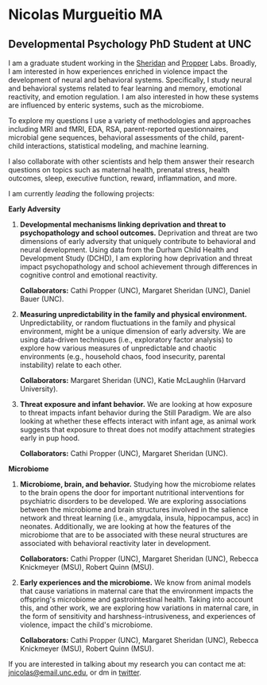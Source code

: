#  **Nicolas Murgueitio MA**

##  **Developmental Psychology PhD Student at UNC**

I am a graduate student working in the [Sheridan](https://circlelab.unc.edu/) and [Propper](https://beelab.web.unc.edu/) Labs. Broadly, I am interested in how experiences enriched in violence impact the development of neural and behavioral systems. Specifically, I study neural and behavioral systems related to fear learning and memory, emotional reactivity, and emotion regulation. I am also interested in how these systems are influenced by enteric systems, such as the microbiome.  

To explore my questions I use a variety of methodologies and approaches including MRI and fMRI, EDA, RSA, parent-reported questionnaires, microbial gene sequences, behavioral assessments of the child, parent-child interactions, statistical modeling, and machine learning. 

I also collaborate with other scientists and help them answer their research questions on topics such as maternal health, prenatal stress, health outcomes, sleep, executive function, reward, inflammation, and more. 
    
I am currently *leading* the following projects:

**Early Adversity**

1. **Developmental mechanisms linking deprivation and threat to psychopathology and school outcomes.** Deprivation and threat are two dimensions of early adversity that uniquely contribute to behavioral and neural development. Using data from the Durham Child Health and Development Study (DCHD), I am exploring how  deprivation and threat impact psychopathology and school achievement through differences in cognitive control and emotional reactivity. 

    **Collaborators:** Cathi Propper (UNC), Margaret Sheridan (UNC), Daniel Bauer (UNC).
      
2. **Measuring unpredictability in the family and physical environment.** Unpredictability, or random fluctuations in the family and physical environment, might be a unique dimension of early adversity. We are using data-driven techniques (i.e., exploratory factor analysis) to explore how various measures of unpredictable and chaotic environments (e.g., household chaos, food insecurity, parental instability) relate to each other. 

    **Collaborators:** Margaret Sheridan (UNC), Katie McLaughlin (Harvard University).

3. **Threat exposure and infant behavior.** We are looking at how exposure to threat impacts infant behavior during the Still Paradigm. We are also looking at whether these effects interact with infant age, as animal work suggests that exposure to threat does not modify attachment strategies early in pup hood.

   **Collaborators:** Cathi Propper (UNC), Margaret Sheridan (UNC).
    
**Microbiome**

1. **Microbiome, brain, and behavior.** Studying how the microbiome relates to the brain opens the door for important nutritional interventions for psychiatric disorders to be developed. We are exploring associations between the microbiome and brain structures involved in the salience network and threat learning (i.e., amygdala, insula, hippocampus, acc) in neonates. Additionally, we are looking at how the features of the microbiome that are to be associated with these neural structures are associated with behavioral reactivity later in development. 

    **Collaborators:** Cathi Propper (UNC), Margaret Sheridan (UNC), Rebecca Knickmeyer (MSU), Robert Quinn (MSU).

2. **Early experiences and the microbiome.** We know from animal models that cause variations in maternal care that the environment impacts the offspring's microbiome and gastrointestinal health. Taking into account this, and other work, we are exploring how variations in maternal care, in the form of sensitivity and harshness-intrusiveness, and experiences of violence, impact the child's microbiome. 

    **Collaborators:** Cathi Propper (UNC), Margaret Sheridan (UNC), Rebecca Knickmeyer (MSU), Robert Quinn (MSU).
   
If you are interested in talking about my research you can contact me at: [jnicolas@email.unc.edu](mailto:jnicolas@email.unc.edu), or dm in [twitter](https://twitter.com/jnmurgueitio). 
